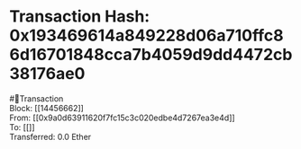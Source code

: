 
Transaction Hash: 0x193469614a849228d06a710ffc86d16701848cca7b4059d9dd4472cb38176ae0
====================================================================================
  
#💸Transaction  
Block: [[14456662]]  
From: [[0x9a0d63911620f7fc15c3c020edbe4d7267ea3e4d]]  
To: [[]]  
Transferred: 0.0 Ether